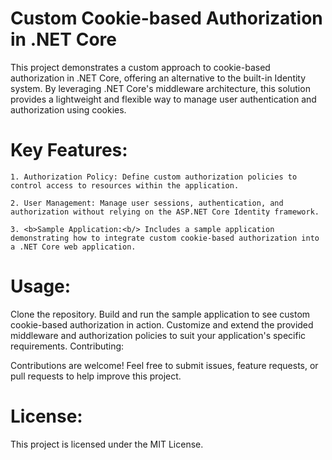 # Custom Cookie-based Authorization in .NET Core

This project demonstrates a custom approach to cookie-based authorization in .NET Core, offering an alternative to the built-in Identity system. By leveraging .NET Core's middleware architecture, this solution provides a lightweight and flexible way to manage user authentication and authorization using cookies.

# Key Features:
    1. Authorization Policy: Define custom authorization policies to control access to resources within the application.

    2. User Management: Manage user sessions, authentication, and authorization without relying on the ASP.NET Core Identity framework.
    
    3. <b>Sample Application:<b/> Includes a sample application demonstrating how to integrate custom cookie-based authorization into a .NET Core web application.

# Usage:

Clone the repository.
Build and run the sample application to see custom cookie-based authorization in action.
Customize and extend the provided middleware and authorization policies to suit your application's specific requirements.
Contributing:

Contributions are welcome! Feel free to submit issues, feature requests, or pull requests to help improve this project.

# License:

This project is licensed under the MIT License.